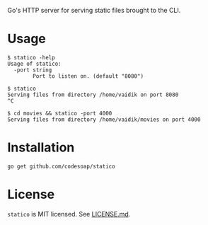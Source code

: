 Go's HTTP server for serving static files brought to the CLI.

# Usage
```console
$ statico -help
Usage of statico:
  -port string
        Port to listen on. (default "8080")

$ statico
Serving files from directory /home/vaidik on port 8080
^C

$ cd movies && statico -port 4000
Serving files from directory /home/vaidik/movies on port 4000
```

# Installation
`go get github.com/codesoap/statico`

# License
`statico` is MIT licensed. See
[LICENSE.md](https://github.com/vaidik/statico/blob/master/LICENSE.md).

